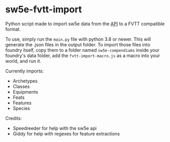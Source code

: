 # sw5e-fvtt-import
 
Python script made to import sw5e data from the [API](https://sw5eapi.azurewebsites.net/api/equipment) to a FVTT compatible format.

To use, simply run the `main.py` file with python 3.8 or newer. This will generate the .json files in the output folder.
To import those files into foundry itself, copy them to a folder named `sw5e-compendiums` inside your foundry's data folder, add the `fvtt-import-macro.js` as a macro into your world, and run it.

Currently imports:
- Archetypes
- Classes
- Equipments
- Feats
- Features
- Species

Credits:
- Speedreeder for help with the sw5e api
- Giddy for help with regexes for feature extractions